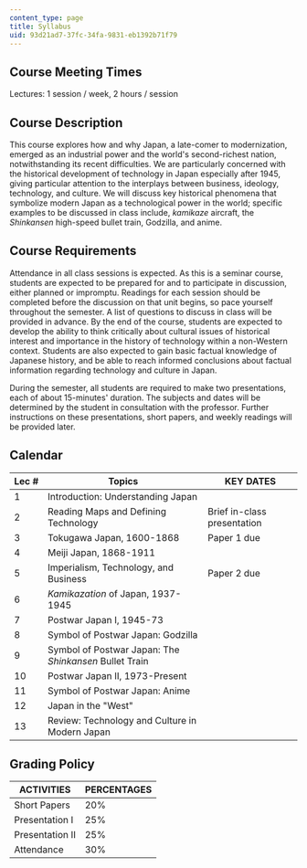 ```yaml
---
content_type: page
title: Syllabus
uid: 93d21ad7-37fc-34fa-9831-eb1392b71f79
---
```


Course Meeting Times
--------------------

Lectures: 1 session / week, 2 hours / session

Course Description
------------------

This course explores how and why Japan, a late-comer to modernization, emerged as an industrial power and the world's second-richest nation, notwithstanding its recent difficulties. We are particularly concerned with the historical development of technology in Japan especially after 1945, giving particular attention to the interplays between business, ideology, technology, and culture. We will discuss key historical phenomena that symbolize modern Japan as a technological power in the world; specific examples to be discussed in class include, _kamikaze_ aircraft, the _Shinkansen_ high-speed bullet train, Godzilla, and anime.

Course Requirements
-------------------

Attendance in all class sessions is expected. As this is a seminar course, students are expected to be prepared for and to participate in discussion, either planned or impromptu. Readings for each session should be completed before the discussion on that unit begins, so pace yourself throughout the semester. A list of questions to discuss in class will be provided in advance. By the end of the course, students are expected to develop the ability to think critically about cultural issues of historical interest and importance in the history of technology within a non-Western context. Students are also expected to gain basic factual knowledge of Japanese history, and be able to reach informed conclusions about factual information regarding technology and culture in Japan.

During the semester, all students are required to make two presentations, each of about 15-minutes' duration. The subjects and dates will be determined by the student in consultation with the professor. Further instructions on these presentations, short papers, and weekly readings will be provided later.

Calendar
--------

| Lec # | Topics | KEY DATES |
| --- | --- | --- |
| 1 | Introduction: Understanding Japan |  |
| 2 | Reading Maps and Defining Technology | Brief in-class presentation |
| 3 | Tokugawa Japan, 1600-1868 | Paper 1 due |
| 4 | Meiji Japan, 1868-1911 |  |
| 5 | Imperialism, Technology, and Business | Paper 2 due |
| 6 | _Kamikazation_ of Japan, 1937-1945 |  |
| 7 | Postwar Japan I, 1945-73 |  |
| 8 | Symbol of Postwar Japan: Godzilla |  |
| 9 | Symbol of Postwar Japan: The _Shinkansen_ Bullet Train |  |
| 10 | Postwar Japan II, 1973-Present |  |
| 11 | Symbol of Postwar Japan: Anime |  |
| 12 | Japan in the "West" |  |
| 13 | Review: Technology and Culture in Modern Japan |  

Grading Policy
--------------

| ACTIVITIES | PERCENTAGES |
| --- | --- |
| Short Papers | 20% |
| Presentation I | 25% |
| Presentation II | 25% |
| Attendance | 30%